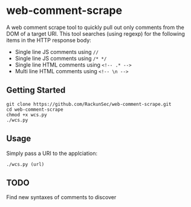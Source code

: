 # web-comment-scrape
A web comment scrape tool to quickly pull out only comments from the DOM of a target URI. This tool searches (using regexp) for the following items in the HTTP response body:
* Single line JS comments using `//`
* Single line JS comments using `/* */`
* Single line HTML comments using `<!-- .* -->`
* Multi line HTML comments using `<!-- \n -->`
## Getting Started
```
git clone https://github.com/RackunSec/web-comment-scrape.git
cd web-comment-scrape
chmod +x wcs.py
./wcs.py
```
## Usage
Simply pass a URI to the applciation:
```
./wcs.py (url)
```
## TODO
Find new syntaxes of comments to discover

